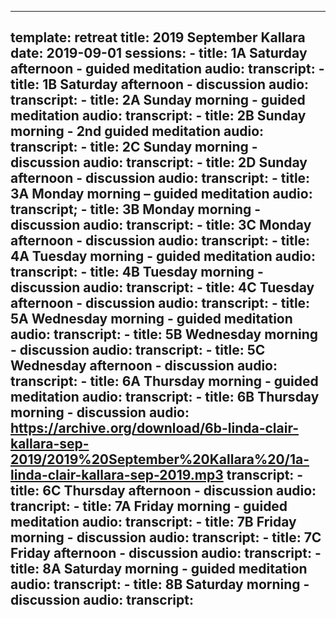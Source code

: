 ---
template: retreat
title: 2019 September Kallara
date: 2019-09-01
sessions:
    - title: 1A Saturday afternoon - guided meditation
      audio: 
      transcript: 
    - title: 1B Saturday afternoon - discussion
      audio: 
      transcript: 
    - title: 2A Sunday morning - guided meditation
      audio: 
      transcript:
    - title: 2B Sunday morning - 2nd guided meditation
      audio:
      transcript: 
    - title: 2C Sunday morning - discussion
      audio:
      transcript:
    - title: 2D Sunday afternoon - discussion
      audio:
      transcript:
    - title: 3A Monday morning – guided meditation
      audio:
      transcript;
    - title: 3B Monday morning - discussion
      audio:
      transcript:
    - title: 3C Monday afternoon - discussion
      audio: 
      transcript:
    - title: 4A Tuesday morning - guided meditation
      audio:
      transcript:
    - title: 4B Tuesday morning - discussion
      audio:
      transcript:
    - title: 4C Tuesday afternoon - discussion
      audio:
      transcript:
    - title: 5A Wednesday morning - guided meditation
      audio:
      transcript:
    - title: 5B Wednesday morning - discussion
      audio:
      transcript:
    - title: 5C Wednesday afternoon - discussion
      audio:
      transcript:
    - title: 6A Thursday morning - guided meditation
      audio:
      transcript:
    - title: 6B Thursday morning - discussion
      audio: https://archive.org/download/6b-linda-clair-kallara-sep-2019/2019%20September%20Kallara%20/1a-linda-clair-kallara-sep-2019.mp3
      transcript:
    - title: 6C Thursday afternoon - discussion
      audio:
      trancript:
    - title: 7A Friday morning - guided meditation
      audio:
      transcript:
    - title: 7B Friday morning - discussion
      audio:
      transcript:
    - title: 7C Friday afternoon - discussion
      audio:
      transcript:
    - title: 8A Saturday morning - guided meditation
      audio:
      transcript:
    - title: 8B Saturday morning - discussion
      audio:
      transcript:
 ---
